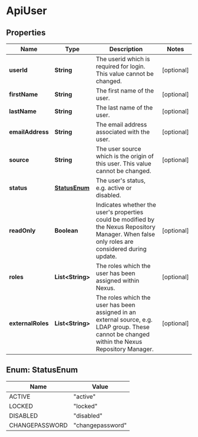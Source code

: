 
# ApiUser

## Properties
Name | Type | Description | Notes
------------ | ------------- | ------------- | -------------
**userId** | **String** | The userid which is required for login. This value cannot be changed. |  [optional]
**firstName** | **String** | The first name of the user. |  [optional]
**lastName** | **String** | The last name of the user. |  [optional]
**emailAddress** | **String** | The email address associated with the user. |  [optional]
**source** | **String** | The user source which is the origin of this user. This value cannot be changed. |  [optional]
**status** | [**StatusEnum**](#StatusEnum) | The user&#39;s status, e.g. active or disabled. | 
**readOnly** | **Boolean** | Indicates whether the user&#39;s properties could be modified by the Nexus Repository Manager. When false only roles are considered during update. |  [optional]
**roles** | **List&lt;String&gt;** | The roles which the user has been assigned within Nexus. |  [optional]
**externalRoles** | **List&lt;String&gt;** | The roles which the user has been assigned in an external source, e.g. LDAP group. These cannot be changed within the Nexus Repository Manager. |  [optional]


<a name="StatusEnum"></a>
## Enum: StatusEnum
Name | Value
---- | -----
ACTIVE | &quot;active&quot;
LOCKED | &quot;locked&quot;
DISABLED | &quot;disabled&quot;
CHANGEPASSWORD | &quot;changepassword&quot;



